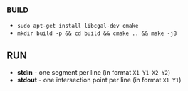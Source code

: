 ### BUILD
* `sudo apt-get install libcgal-dev cmake`
* `mkdir build -p && cd build && cmake .. && make -j8`

## RUN
* **stdin** - one segment per line (in format `X1 Y1 X2 Y2`)
* **stdout** - one intersection point per line (in format `X1 Y1`)
